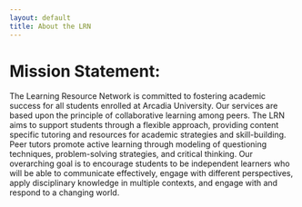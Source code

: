 ```yaml
---
layout: default
title: About the LRN
---
```

# Mission Statement:

The Learning Resource Network is committed to fostering academic success for all students enrolled at Arcadia University. Our services are based upon the principle of collaborative learning among peers. The LRN aims to support students through a flexible approach, providing content specific tutoring and resources for academic strategies and skill-building. Peer tutors promote active learning through modeling of questioning techniques, problem-solving strategies, and critical thinking. Our overarching goal is to encourage students to be independent learners who will be able to communicate effectively, engage with different perspectives, apply disciplinary knowledge in multiple contexts, and engage with and respond to a changing world.